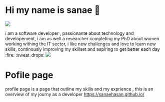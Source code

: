 # Hi my name is sanae :wave: 
<img src='https://pickaface.net/gallery/avatar/unr_sanae_201031_0042_9uafho.png'/>
<p>i am a software developer , passionante about technology and developement, i am as well a researcher completing my PhD about women working withing the IT sector, i like new challenges and love to learn new skills, continously improving my skillset and aspiring to get better each day  :fire: :sweat_drops:  <img src='https://www.codewars.com/users/sanae/badges/micro'/> </P>
 
# Pofile page 
profile page is a page that outline my skills and my exprience , this is an overview of my journy as a developer  https://sanaehasan.github.io/
